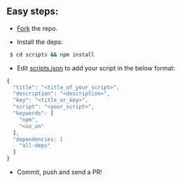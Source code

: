## Easy steps:

* [Fork](https://github.com/npm-scripts/scripts/network) the repo.

* Install the deps:
 ```sh
  $ cd scripts && npm install
  ```

* Edit [scripts.json](./scripts.json) to add your script in the below format:

```js
{
  "title": "<title_of_your_script>",
  "description": "<description>",
  "key": "<title_or_key>",
  "script": "<your_script>",
  "keywords": [
    "npm",
    "<so_on"
  ],
  "dependencies: [
    "all-deps"
  ]
}
```

* Commit, push and send a PR!
